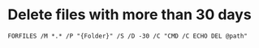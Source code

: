 # Delete files with more than 30 days
```batchfile
FORFILES /M *.* /P "{Folder}" /S /D -30 /C "CMD /C ECHO DEL @path"
```